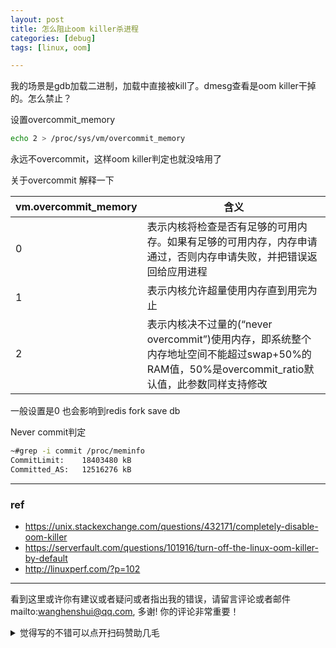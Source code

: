 ```yaml
---
layout: post
title: 怎么阻止oom killer杀进程
categories: [debug]
tags: [linux, oom]

---
```


我的场景是gdb加载二进制，加载中直接被kill了。dmesg查看是oom killer干掉的。怎么禁止？

<!-- more -->

设置overcommit_memory

```bash
echo 2 > /proc/sys/vm/overcommit_memory
```

永远不overcommit，这样oom killer判定也就没啥用了

关于overcommit 解释一下

| vm.overcommit_memory | 含义                                                         |
| -------------------- | ------------------------------------------------------------ |
| 0                    | 表示内核将检查是否有足够的可用内存。如果有足够的可用内存，内存申请通过，否则内存申请失败，并把错误返回给应用进程 |
| 1                    | 表示内核允许超量使用内存直到用完为止                         |
| 2                    | 表示内核决不过量的(“never overcommit”)使用内存，即系统整个内存地址空间不能超过swap+50%的RAM值，50%是overcommit_ratio默认值，此参数同样支持修改 |



一般设置是0 也会影响到redis fork save db

Never commit判定

```bash
~#grep -i commit /proc/meminfo
CommitLimit:    18403480 kB
Committed_AS:   12516276 kB
```









---

### ref

- https://unix.stackexchange.com/questions/432171/completely-disable-oom-killer
- https://serverfault.com/questions/101916/turn-off-the-linux-oom-killer-by-default
- http://linuxperf.com/?p=102


---

看到这里或许你有建议或者疑问或者指出我的错误，请留言评论或者邮件mailto:wanghenshui@qq.com, 多谢!  你的评论非常重要！

<details>
<summary>觉得写的不错可以点开扫码赞助几毛</summary>
<img src="https://wanghenshui.github.io/assets/wepay.png" alt="微信转账">
</details>

